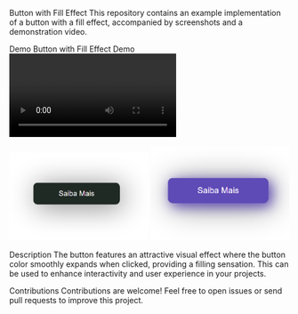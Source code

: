 Button with Fill Effect
This repository contains an example implementation of a button with a fill effect, accompanied by screenshots and a demonstration video.

Demo
Button with Fill Effect Demo
<video src="Document.mp4"></video>

<img src="Captura de tela 2023-11-16 224034.png" width="250px">
<img src="Captura de tela 2023-11-16 224047.png" width="250px">

Description
The button features an attractive visual effect where the button color smoothly expands when clicked, providing a filling sensation. This can be used to enhance interactivity and user experience in your projects.

Contributions
Contributions are welcome! Feel free to open issues or send pull requests to improve this project.
